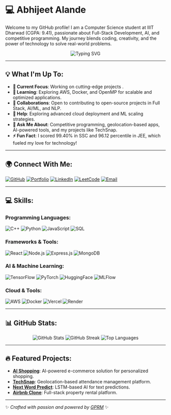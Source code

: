 <!--
**alandeabhijeet/alandeabhijeet** is a ✨ _special_ ✨ repository because its `README.md` (this file) appears on your GitHub profile.
-->

# 💻 Abhijeet Alande 

Welcome to my GitHub profile! I am a Computer Science student at IIIT Dharwad (CGPA: 9.41), passionate about Full-Stack Development, AI, and competitive programming. My journey blends coding, creativity, and the power of technology to solve real-world problems. 

<div align="center">
  <img src="https://readme-typing-svg.demolab.com?font=Fira+Code&weight=500&size=25&pause=1000&color=11DCAE&width=435&lines=Full+Stack+Developer;AI+and+ML+Enthusiast;MERN+Developer;NLP + GEN-AI;Competitive+Programmer" alt="Typing SVG" />
</div>

---

## 💡 What I'm Up To:
- **🔭 Current Focus**: Working on cutting-edge projects .
- **🌱 Learning**: Exploring AWS, Docker, and OpenMP for scalable and optimized applications.
- **👯 Collaborations**: Open to contributing to open-source projects in Full Stack, AI/ML, and NLP.
- **🤝 Help**: Exploring advanced cloud deployment and ML scaling strategies.
- **💬 Ask Me About**: Competitive programming, geolocation-based apps, AI-powered tools, and my projects like TechSnap.
- **⚡ Fun Fact**: I scored 99.40% in SSC and 96.12 percentile in JEE, which fueled my love for technology!

---

## 🌍 Connect With Me:
[![GitHub](https://img.shields.io/badge/GitHub-%23121011.svg?style=flat&logo=github&logoColor=white)](https://github.com/alandeabhijeet)
[![Portfolio](https://img.shields.io/badge/Portfolio-%23000000.svg?style=flat&logo=vercel&logoColor=white)](https://portfolio-abhijeet-alandes-projects.vercel.app/)
[![LinkedIn](https://img.shields.io/badge/LinkedIn-%230077B5.svg?style=flat&logo=linkedin&logoColor=white)](https://linkedin.com/in/alande-abhijeet-22bc007)
[![LeetCode](https://img.shields.io/badge/LeetCode-%23FFA116.svg?style=flat&logo=leetcode&logoColor=white)](https://leetcode.com/22bcs007/)
[![Email](https://img.shields.io/badge/Email-%23D14836.svg?style=flat&logo=gmail&logoColor=white)](mailto:abhijeet.ar1212@gmail.com)

---

## 💻 Skills:
### Programming Languages:
![C++](https://img.shields.io/badge/C++-%2300599C.svg?style=flat-square&logo=cplusplus&logoColor=white) ![Python](https://img.shields.io/badge/Python-%233776AB.svg?style=flat-square&logo=python&logoColor=white) ![JavaScript](https://img.shields.io/badge/JavaScript-%23F7DF1E.svg?style=flat-square&logo=javascript&logoColor=black) ![SQL](https://img.shields.io/badge/SQL-%23CC2927.svg?style=flat-square&logo=microsoft-sql-server&logoColor=white)

### Frameworks & Tools:
![React](https://img.shields.io/badge/React-%2361DAFB.svg?style=flat-square&logo=react&logoColor=black) ![Node.js](https://img.shields.io/badge/Node.js-%23339933.svg?style=flat-square&logo=node.js&logoColor=white) ![Express.js](https://img.shields.io/badge/Express.js-%23404D59.svg?style=flat-square&logo=express&logoColor=white) ![MongoDB](https://img.shields.io/badge/MongoDB-%2347A248.svg?style=flat-square&logo=mongodb&logoColor=white)

### AI & Machine Learning:
![TensorFlow](https://img.shields.io/badge/TensorFlow-%23FF6F00.svg?style=flat-square&logo=tensorflow&logoColor=white) ![PyTorch](https://img.shields.io/badge/PyTorch-%23EE4C2C.svg?style=flat-square&logo=pytorch&logoColor=white) ![HuggingFace](https://img.shields.io/badge/HuggingFace-%23FFD33D.svg?style=flat-square&logo=huggingface&logoColor=black) ![MLFlow](https://img.shields.io/badge/MLFlow-%23d9ead3.svg?style=flat-square&logo=numpy&logoColor=blue)

### Cloud & Tools:
![AWS](https://img.shields.io/badge/AWS-%23FF9900.svg?style=flat-square&logo=amazon-aws&logoColor=white) ![Docker](https://img.shields.io/badge/Docker-%230db7ed.svg?style=flat-square&logo=docker&logoColor=white) ![Vercel](https://img.shields.io/badge/Vercel-%23000000.svg?style=flat-square&logo=vercel&logoColor=white) ![Render](https://img.shields.io/badge/Render-%46E3B7.svg?style=flat-square&logo=render&logoColor=white)

---

## 📊 GitHub Stats:
<div align="center">
  <img src="https://github-readme-stats.vercel.app/api?username=alandeabhijeet&theme=dark&hide_border=true&include_all_commits=true&count_private=true" alt="GitHub Stats" />
  <img src="https://github-readme-streak-stats.herokuapp.com/?user=alandeabhijeet&theme=dark&hide_border=true" alt="GitHub Streak" />
  <img src="https://github-readme-stats.vercel.app/api/top-langs/?username=alandeabhijeet&theme=dark&hide_border=true&layout=compact" alt="Top Languages" />
</div>

---

## 🔥 Featured Projects:
- **[AI Shopping](https://github.com/alandeabhijeet/Ai-Shoping)**: AI-powered e-commerce solution for personalized shopping.
- **[TechSnap](https://github.com/alandeabhijeet/Teachsnap)**: Geolocation-based attendance management platform.
- **[Next Word Predict](https://github.com/alandeabhijeet/Next-words)**: LSTM-based AI for text predictions.
- **[Airbnb Clone](https://github.com/alandeabhijeet/Airbnb)**: Full-stack property rental platform.

---

✨ *Crafted with passion and powered by [GPRM](https://gprm.itsvg.in)* ✨
